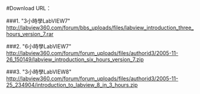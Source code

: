 #Download URL：

###1. "3小時學LabVIEW7"
http://labview360.com/forum/bbs_uploads/files/labview_introduction_three_hours_version_7.rar


###2. "6小時學LabVIEW7"
http://labview360.com/forum/forum_uploads/files/authorid3/2005-11-26_150149/labview_introduction_six_hours_version_7.zip


###3. "3小時學LabVIEW8"
http://labview360.com/forum/forum_uploads/files/authorid3/2005-11-25_234904/introduction_to_labview_8_in_3_hours.zip
